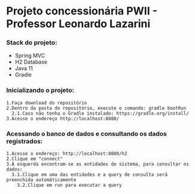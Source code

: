 # Projeto concessionária PWII - Professor Leonardo Lazarini

### Stack do projeto:
  - Spring MVC
  - H2 Database
  - Java 11
  - Gradle
  
  ### Inicializando o projeto:
    1.Faça download do repositório
    2.Dentro da pasta do repositório, execute o comando: gradle bootRun
      2.1.Caso não tenha o Gradle instalado: https://gradle.org/install/
    3.Acesse o endereço http://localhost:8080/
    
  ### Acessando o banco de dados e consultando os dados registrados:
    1.Acesse o endereço: http://localhost:8080/h2
    2.Clique em "connect"
    3.À esquerda encontram-se as entidades do sistema, para consultar os dados:
      3.1.Clique em uma das entidades e a query de consulta será preenchida automáticamente
        3.2.Clique em run para executar a query
